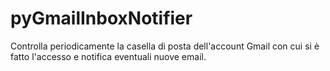 # pyGmailInboxNotifier
Controlla periodicamente la casella di posta dell'account Gmail con cui si è fatto l'accesso e notifica eventuali nuove email.
